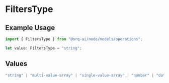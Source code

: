 # FiltersType

## Example Usage

```typescript
import { FiltersType } from "@orq-ai/node/models/operations";

let value: FiltersType = "string";
```

## Values

```typescript
"string" | "multi-value-array" | "single-value-array" | "number" | "date" | "object" | "boolean" | "evaluator"
```